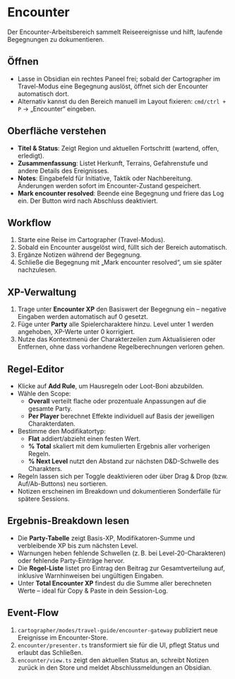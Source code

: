# Encounter

Der Encounter-Arbeitsbereich sammelt Reiseereignisse und hilft, laufende Begegnungen zu dokumentieren.

## Öffnen
- Lasse in Obsidian ein rechtes Paneel frei; sobald der Cartographer im Travel-Modus eine Begegnung auslöst, öffnet sich der Encounter automatisch dort.
- Alternativ kannst du den Bereich manuell im Layout fixieren: `cmd/ctrl + P` → „Encounter“ eingeben.

## Oberfläche verstehen
- **Titel & Status**: Zeigt Region und aktuellen Fortschritt (wartend, offen, erledigt).
- **Zusammenfassung**: Listet Herkunft, Terrains, Gefahrenstufe und andere Details des Ereignisses.
- **Notes**: Eingabefeld für Initiative, Taktik oder Nachbereitung. Änderungen werden sofort im Encounter-Zustand gespeichert.
- **Mark encounter resolved**: Beende eine Begegnung und friere das Log ein. Der Button wird nach Abschluss deaktiviert.

## Workflow
1. Starte eine Reise im Cartographer (Travel-Modus).
2. Sobald ein Encounter ausgelöst wird, füllt sich der Bereich automatisch.
3. Ergänze Notizen während der Begegnung.
4. Schließe die Begegnung mit „Mark encounter resolved“, um sie später nachzulesen.

## XP-Verwaltung
1. Trage unter **Encounter XP** den Basiswert der Begegnung ein – negative Eingaben werden automatisch auf 0 gesetzt.
2. Füge unter **Party** alle Spielercharaktere hinzu. Level unter 1 werden angehoben, XP-Werte unter 0 korrigiert.
3. Nutze das Kontextmenü der Charakterzeilen zum Aktualisieren oder Entfernen, ohne dass vorhandene Regelberechnungen verloren gehen.

## Regel-Editor
- Klicke auf **Add Rule**, um Hausregeln oder Loot-Boni abzubilden.
- Wähle den Scope:
  - **Overall** verteilt flache oder prozentuale Anpassungen auf die gesamte Party.
  - **Per Player** berechnet Effekte individuell auf Basis der jeweiligen Charakterdaten.
- Bestimme den Modifikatortyp:
  - **Flat** addiert/abzieht einen festen Wert.
  - **% Total** skaliert mit dem kumulierten Ergebnis aller vorherigen Regeln.
  - **% Next Level** nutzt den Abstand zur nächsten D&D-Schwelle des Charakters.
- Regeln lassen sich per Toggle deaktivieren oder über Drag & Drop (bzw. Auf/Ab-Buttons) neu sortieren.
- Notizen erscheinen im Breakdown und dokumentieren Sonderfälle für spätere Sessions.

## Ergebnis-Breakdown lesen
- Die **Party-Tabelle** zeigt Basis-XP, Modifikatoren-Summe und verbleibende XP bis zum nächsten Level.
- Warnungen heben fehlende Schwellen (z. B. bei Level-20-Charakteren) oder fehlende Party-Einträge hervor.
- Die **Regel-Liste** listet pro Eintrag den Beitrag zur Gesamtverteilung auf, inklusive Warnhinweisen bei ungültigen Eingaben.
- Unter **Total Encounter XP** findest du die Summe aller berechneten Werte – ideal für Copy & Paste in dein Session-Log.

## Event-Flow
1. `cartographer/modes/travel-guide/encounter-gateway` publiziert neue Ereignisse im Encounter-Store.
2. `encounter/presenter.ts` transformiert sie für die UI, pflegt Status und erlaubt das Schließen.
3. `encounter/view.ts` zeigt den aktuellen Status an, schreibt Notizen zurück in den Store und meldet Abschlussmeldungen an Obsidian.
